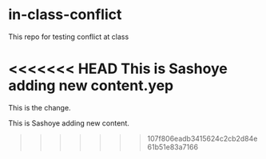 # in-class-conflict
This repo for testing conflict at class

<<<<<<< HEAD
This is Sashoye adding new content.yep
=======

This is the change.

This is Sashoye adding new content.

>>>>>>> 107f806eadb3415624c2cb2d84e61b51e83a7166
